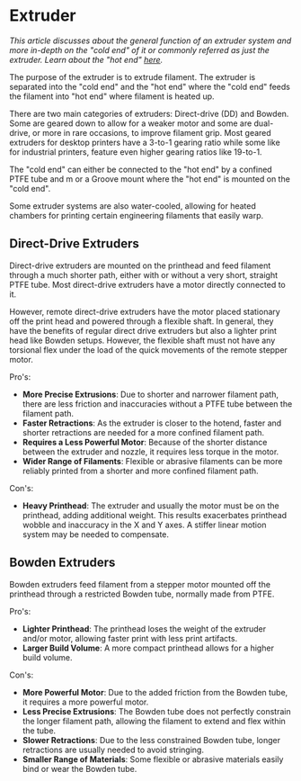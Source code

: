 # Extruder

*This article discusses about the general function of an extruder system and more in-depth on the "cold end" of it or commonly referred as just the extruder. Learn about the "hot end" [here](hotend.md).*

The purpose of the extruder is to extrude filament. The extruder is separated into the "cold end" and the "hot end" where the "cold end" feeds the filament into "hot end" where filament is heated up.

There are two main categories of extruders: Direct-drive (DD) and Bowden. Some are geared down to allow for a weaker motor and some are dual-drive, or more in rare occasions, to improve filament grip. Most geared extruders for desktop printers have a 3-to-1 gearing ratio while some like for industrial printers, feature even higher gearing ratios like 19-to-1.

The "cold end" can either be connected to the "hot end" by a confined PTFE tube and m or a Groove mount where the "hot end" is mounted on the "cold end".

Some extruder systems are also water-cooled, allowing for heated chambers for printing certain engineering filaments that easily warp.

## Direct-Drive Extruders

Direct-drive extruders are mounted on the printhead and feed filament through a much shorter path, either with or without a very short, straight PTFE tube. Most direct-drive extruders have a motor directly connected to it.

However, remote direct-drive extruders have the motor placed stationary off the print head and powered through a flexible shaft. In general, they have the benefits of regular direct drive extruders but also a lighter print head like Bowden setups. However, the flexible shaft must not have any torsional flex under the load of the quick movements of the remote stepper motor.

Pro's:

- **More Precise Extrusions**: Due to shorter and narrower filament path, there are less friction and inaccuracies without a PTFE tube between the filament path.
- **Faster Retractions**: As the extruder is closer to the hotend, faster and shorter retractions are needed for a more confined filament path.
- **Requires a Less Powerful Motor**: Because of the shorter distance between the extruder and nozzle, it requires less torque in the motor.
- **Wider Range of Filaments**: Flexible or abrasive filaments can be more reliably printed from a shorter and more confined filament path.

Con's:

- **Heavy Printhead**: The extruder and usually the motor must be on the printhead, adding additional weight. This results exacerbates printhead wobble and inaccuracy in the X and Y axes. A stiffer linear motion system may be needed to compensate.

## Bowden Extruders

Bowden extruders feed filament from a stepper motor mounted off the printhead through a restricted Bowden tube, normally made from PTFE.

Pro's:

- **Lighter Printhead**: The printhead loses the weight of the extruder and/or motor, allowing faster print with less print artifacts.
- **Larger Build Volume**: A more compact printhead allows for a higher build volume.

Con's:

- **More Powerful Motor**: Due to the added friction from the Bowden tube, it requires a more powerful motor.
- **Less Precise Extrusions**: The Bowden tube does not perfectly constrain the longer filament path, allowing the filament to extend and flex within the tube.
- **Slower Retractions**: Due to the less constrained Bowden tube, longer retractions are usually needed to avoid stringing.
- **Smaller Range of Materials**: Some flexible or abrasive materials easily bind or wear the Bowden tube.
